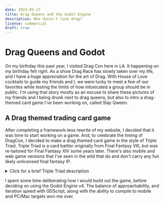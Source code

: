 ```yaml
---
date: 2023-05-17
title: Drag Queens and the Godot Engine
description: Who doesn't love drag?
license: commercial
draft: true
---
```

# Drag Queens and Godot

On my birthday this past year, I visited Drag Con here in LA. It happening on my birthday felt right. As a show Drag Race has slowly taken over my life, and I have a huge appreciation for the art of Drag. With House of Love cocktails to guide my friends and I, we were lucky to meet a few of our favorites while testing the limits of how intoxicated a group should be in public. I'm using that story mostly as an excuse to share these pictures of my friends and I being drunk next to drag queens, but also to intro a drag-themed card game I've been working on, called Slay Qween.

## A Drag themed trading card game

After completing a framework-less rewrite of my website, I decided that it was time to start working on a game. And, to celebrate the timing of DragCon, I decided to make a drag themed card game in the style of Triple Triad. Triple Triad is a card battler originally from Final Fantasy VIII, but was re-tailored for Final Fantasy XIV some years later. There's also mobile and web game versions that I've seen in the wild that do and don't carry any fun likely unlicensed final fantasy IP.

<details>
<summary>Click for a brief Triple Triad description</summary>
Two players play against one another, on a 3x3 board. Each come equipped to play with five cards of varying value. They take turns laying a card on the board. If a player lays their card to an adjacent competitors card, they battle, based on the cards values for their adjacent sides. The winner of the battle claims the other card, transforming ownership of the card to the other player. The winner of the game is the one who controls the most cards by the time the board has been filled (any unplayed cards count towards this total).
</details>

I spent some time deliberating how I would build out the game, before deciding on using the Godot Engine v4. The balance of approachability, and iteration speed with GDScript, along with the ability to compile to mobile and PC/Mac targets won me over.

